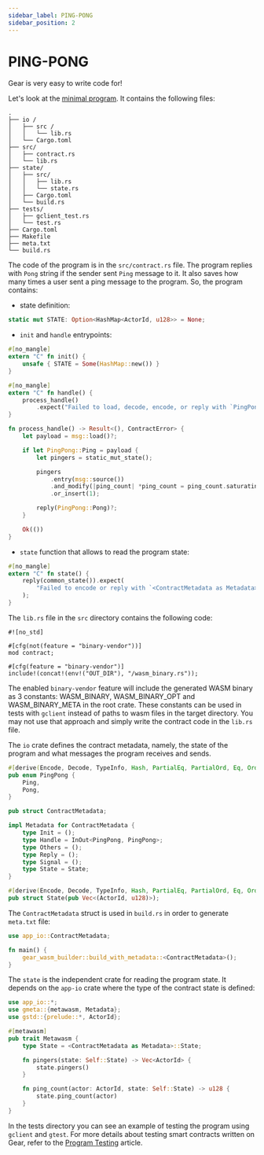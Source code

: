 ```yaml
---
sidebar_label: PING-PONG
sidebar_position: 2
---
```


# PING-PONG

Gear is very easy to write code for!

Let's look at the [minimal program](https://github.com/gear-foundation/dapps-app/). It contains the following files:
```
.
├── io /
│   ├── src /
│   │   └── lib.rs
│   └── Cargo.toml
├── src/
│   ├── contract.rs
│   └── lib.rs
├── state/
│   ├── src/
│   │   ├── lib.rs
│   │   └── state.rs
│   ├── Cargo.toml
│   └── build.rs
├── tests/
│   ├── gclient_test.rs
│   └── test.rs
├── Cargo.toml
├── Makefile
├── meta.txt
└── build.rs
```
The code of the program is in the `src/contract.rs` file. The program replies with `Pong` string if the sender sent `Ping` message to it. It also saves how many times a user sent a ping message to the program.
So, the program contains:
- state definition:
```rust
static mut STATE: Option<HashMap<ActorId, u128>> = None;
```
- `init` and `handle` entrypoints:
```rust
#[no_mangle]
extern "C" fn init() {
    unsafe { STATE = Some(HashMap::new()) }
}

#[no_mangle]
extern "C" fn handle() {
    process_handle()
        .expect("Failed to load, decode, encode, or reply with `PingPong` from `handle()`")
}

fn process_handle() -> Result<(), ContractError> {
    let payload = msg::load()?;

    if let PingPong::Ping = payload {
        let pingers = static_mut_state();

        pingers
            .entry(msg::source())
            .and_modify(|ping_count| *ping_count = ping_count.saturating_add(1))
            .or_insert(1);

        reply(PingPong::Pong)?;
    }

    Ok(())
}
```
- `state` function that allows to read the program state:
```rust
#[no_mangle]
extern "C" fn state() {
    reply(common_state()).expect(
        "Failed to encode or reply with `<ContractMetadata as Metadata>::State` from `state()`",
    );
}
```

The `lib.rs` file in the `src` directory contains the following code:
```
#![no_std]

#[cfg(not(feature = "binary-vendor"))]
mod contract;

#[cfg(feature = "binary-vendor")]
include!(concat!(env!("OUT_DIR"), "/wasm_binary.rs"));
```
The enabled `binary-vendor` feature will include the generated WASM binary as 3 constants: WASM_BINARY, WASM_BINARY_OPT and WASM_BINARY_META in the root crate. These constants can be used in tests with `gclient` instead of paths to wasm files in the target directory. You may not use that approach and simply write the contract code in the `lib.rs` file.

The `io` crate defines the contract metadata, namely, the state of the program and what messages the program receives and sends.
```rust
#[derive(Encode, Decode, TypeInfo, Hash, PartialEq, PartialOrd, Eq, Ord, Clone, Copy, Debug)]
pub enum PingPong {
    Ping,
    Pong,
}

pub struct ContractMetadata;

impl Metadata for ContractMetadata {
    type Init = ();
    type Handle = InOut<PingPong, PingPong>;
    type Others = ();
    type Reply = ();
    type Signal = ();
    type State = State;
}

#[derive(Encode, Decode, TypeInfo, Hash, PartialEq, PartialOrd, Eq, Ord, Clone, Debug, Default)]
pub struct State(pub Vec<(ActorId, u128)>);
```
The `ContractMetadata` struct is used in `build.rs` in order to generate `meta.txt` file:
```rust
use app_io::ContractMetadata;

fn main() {
    gear_wasm_builder::build_with_metadata::<ContractMetadata>();
}
```

The `state` is the independent crate for reading the program state. It depends on the `app-io` crate where the type of the contract state is defined:
```rust
use app_io::*;
use gmeta::{metawasm, Metadata};
use gstd::{prelude::*, ActorId};

#[metawasm]
pub trait Metawasm {
    type State = <ContractMetadata as Metadata>::State;

    fn pingers(state: Self::State) -> Vec<ActorId> {
        state.pingers()
    }

    fn ping_count(actor: ActorId, state: Self::State) -> u128 {
        state.ping_count(actor)
    }
}
```

In the tests directory you can see an example of testing the  program using `gclient` and `gtest`. For more details about testing smart contracts written on Gear, refer to the [Program Testing](/docs/developing-contracts/testing) article.

